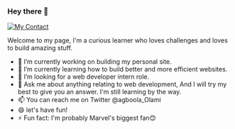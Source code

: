 ### Hey there 👋
[![My Contact](https://skillicons.dev/icons?i=linkedin)](www.linkedin.com/in/agboola-anthony) 

Welcome to my page, I'm a curious learner who loves challenges and loves to build amazing stuff.
* 🔭 I’m currently working on building my personal site. 
* 🌱 I’m currently learning how to build better and more efficient websites.
* 🤔 I’m looking for a web developer intern role.
* 💬 Ask me about anything relating to web development, And I will try my best to give you an answer. I'm still learning by the way.
* 📫 You can reach me on Twitter @agboola_Olami
* 😄 let's have fun!
* ⚡ Fun fact: I'm probably Marvel's biggest fan😊


